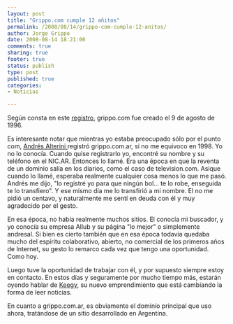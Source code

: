 ```yaml
--- 
layout: post
title: "Grippo.com cumple 12 añitos"
permalink: /2008/08/14/grippo-com-cumple-12-anitos/
author: Jorge Grippo
date: 2008-08-14 18:21:00
comments: true
sharing: true
footer: true
status: publish
type: post
published: true
categories: 
- Noticias

---
```

<!-- 60 -->
Según consta en este <a href="http://www.whois.net/whois_new.cgi?d=grippo&amp;tld=com">registro</a>, <a href="http://www.whois.net/whois_new.cgi?d=grippo&amp;tld=com"></a>grippo.com fue creado el 9 de agosto de 1996.

Es interesante notar que mientras yo estaba preocupado sólo por el punto com, <a href="http://www.linkedin.com/in/andresalterini">Andrés Alterini </a>registró grippo.com.ar, si no me equivoco en 1998. Yo no lo conocía. Cuando quise registrarlo yo, encontré su nombre y su teléfono en el NIC.AR. Entonces lo llamé. Era una época en que la reventa de un dominio salía en los diarios, como el caso de television.com. Asique cuando lo llamé, esperaba realmente cualquier cosa menos lo que me pasó. Andrés me dijo, "lo registré yo para que ningún bol... te lo robe, enseguida te lo transfiero". Y ese mismo día me lo transfirió a mi nombre. El no me pidió un centavo, y naturalmente me sentí en deuda con él y muy agradecido por el gesto.

En esa época, no había realmente muchos sitios. El conocía mi buscador, y yo conocía su empresa Allub y su página "lo mejor" o simplemente andresal. Si bien es cierto también que en esa época todavía quedaba mucho del espíritu colaborativo, abierto, no comercial de los primeros años de Internet, su gesto lo remarco cada vez que tengo una oportunidad. Como hoy.

Luego tuve la oportunidad de trabajar con él, y por supuesto siempre estoy en contacto. En estos días y seguramente por mucho tiempo más, estarán oyendo hablar de <a href="http://www.keegy.com">Keegy</a>, su nuevo emprendimiento que está cambiando la forma de leer noticias.

En cuanto a grippo.com.ar, es obviamente el dominio principal que uso ahora, tratándose de un sitio desarrollado en Argentina.

